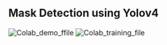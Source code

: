 ## Mask Detection using Yolov4

![Colab_demo_ffile](https://colab.research.google.com/github/dheerajreddy2020/yolov4-Face-mask-detection/blob/main/Streamlit_model_deployment.ipynb)
![Colab_training_file](https://colab.research.google.com/github/dheerajreddy2020/yolov4-Face-mask-detection/blob/main/Face_Mask_Yolo_Train.ipynb)

